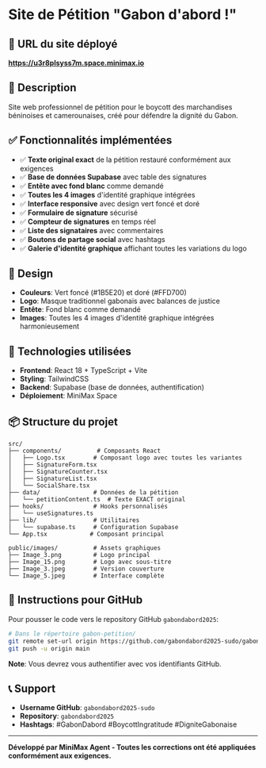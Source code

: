 # Site de Pétition "Gabon d'abord !"

## 🌟 URL du site déployé
**https://u3r8plsyss7m.space.minimax.io**

## 📝 Description
Site web professionnel de pétition pour le boycott des marchandises béninoises et camerounaises, créé pour défendre la dignité du Gabon.

## ✅ Fonctionnalités implémentées
- ✅ **Texte original exact** de la pétition restauré conformément aux exigences
- ✅ **Base de données Supabase** avec table des signatures
- ✅ **Entête avec fond blanc** comme demandé
- ✅ **Toutes les 4 images** d'identité graphique intégrées
- ✅ **Interface responsive** avec design vert foncé et doré
- ✅ **Formulaire de signature** sécurisé
- ✅ **Compteur de signatures** en temps réel
- ✅ **Liste des signataires** avec commentaires
- ✅ **Boutons de partage social** avec hashtags
- ✅ **Galerie d'identité graphique** affichant toutes les variations du logo

## 🎨 Design
- **Couleurs**: Vert foncé (#1B5E20) et doré (#FFD700)
- **Logo**: Masque traditionnel gabonais avec balances de justice
- **Entête**: Fond blanc comme demandé
- **Images**: Toutes les 4 images d'identité graphique intégrées harmonieusement

## 🔧 Technologies utilisées
- **Frontend**: React 18 + TypeScript + Vite
- **Styling**: TailwindCSS
- **Backend**: Supabase (base de données, authentification)
- **Déploiement**: MiniMax Space

## 📦 Structure du projet
```
src/
├── components/          # Composants React
│   ├── Logo.tsx        # Composant logo avec toutes les variantes
│   ├── SignatureForm.tsx
│   ├── SignatureCounter.tsx
│   ├── SignatureList.tsx
│   └── SocialShare.tsx
├── data/               # Données de la pétition
│   └── petitionContent.ts  # Texte EXACT original
├── hooks/              # Hooks personnalisés
│   └── useSignatures.ts
├── lib/                # Utilitaires
│   └── supabase.ts     # Configuration Supabase
└── App.tsx            # Composant principal

public/images/          # Assets graphiques
├── Image_3.png         # Logo principal
├── Image_15.png        # Logo avec sous-titre
├── Image_3.jpeg        # Version couverture
└── Image_5.jpeg        # Interface complète
```

## 🚀 Instructions pour GitHub

Pour pousser le code vers le repository GitHub `gabondabord2025`:

```bash
# Dans le répertoire gabon-petition/
git remote set-url origin https://github.com/gabondabord2025-sudo/gabondabord2025.git
git push -u origin main
```

**Note**: Vous devrez vous authentifier avec vos identifiants GitHub.

## 📞 Support
- **Username GitHub**: `gabondabord2025-sudo`
- **Repository**: `gabondabord2025`
- **Hashtags**: #GabonDabord #BoycottIngratitude #DigniteGabonaise

---

**Développé par MiniMax Agent - Toutes les corrections ont été appliquées conformément aux exigences.**